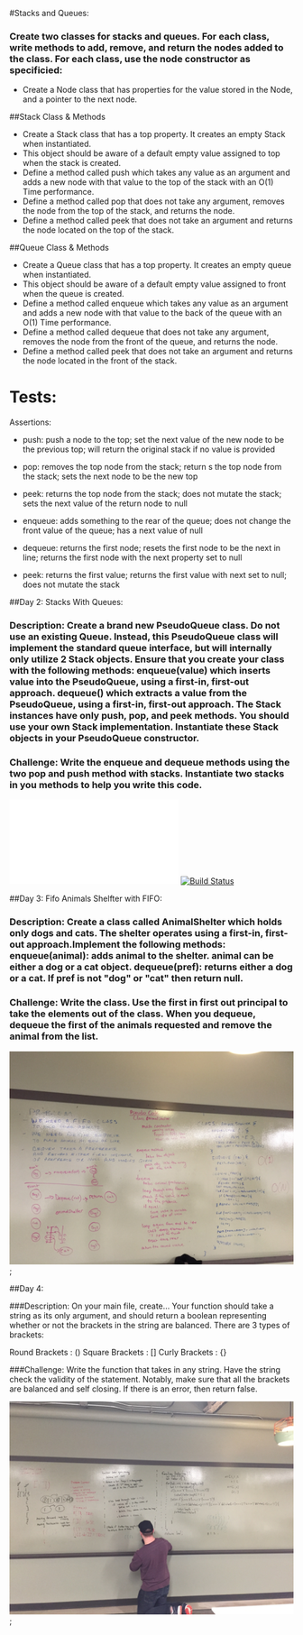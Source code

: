 #Stacks and Queues:
### Create two classes for stacks and queues. For each class, write methods to add, remove, and return the nodes added to the class. For each class, use the node constructor as specificied: 
* Create a Node class that has properties for the value stored in the Node, and a pointer to the next node.

##Stack Class & Methods
* Create a Stack class that has a top property. It creates an empty Stack when instantiated.
* This object should be aware of a default empty value assigned to top when the stack is created.
* Define a method called push which takes any value as an argument and adds a new node with that value to the top of the stack with an O(1) Time performance.
* Define a method called pop that does not take any argument, removes the node from the top of the stack, and returns the node.
* Define a method called peek that does not take an argument and returns the node located on the top of the stack.

##Queue Class & Methods
* Create a Queue class that has a top property. It creates an empty queue when instantiated.
* This object should be aware of a default empty value assigned to front when the queue is created.
* Define a method called enqueue which takes any value as an argument and adds a new node with that value to the back of the queue with an O(1) Time performance.
* Define a method called dequeue that does not take any argument, removes the node from the front of the queue, and returns the node.
* Define a method called peek that does not take an argument and returns the node located in the front of the stack.



# Tests:
Assertions: 
* push: push a node to the top; set the next value of the new node to be the previous top; will return the original stack if no value is provided

* pop: removes the top node from the stack; return s the top node from the stack; sets the next node to be the new top
* peek: returns the top node from the stack; does not mutate the stack; sets the next value of the return node to null

* enqueue: adds something to the rear of the queue; does not change the front value of the queue; has a next value of null

* dequeue: returns the first node; resets the first node to be the next in line; returns the first node with the next property set to null

* peek: returns the first value; returns the first value with next set to null; does not mutate the stack




##Day 2: Stacks With Queues:

### Description: Create a brand new PseudoQueue class. Do not use an existing Queue. Instead, this PseudoQueue class will implement the standard queue interface, but will internally only utilize 2 Stack objects. Ensure that you create your class with the following methods: enqueue(value) which inserts value into the PseudoQueue, using a first-in, first-out approach. dequeue() which extracts a value from the PseudoQueue, using a first-in, first-out approach. The Stack instances have only push, pop, and peek methods. You should use your own Stack implementation. Instantiate these Stack objects in your PseudoQueue constructor.

### Challenge: Write the enqueue and dequeue methods using the two pop and push method with stacks. Instantiate two stacks in you methods to help you write this code. 

![image](assets/queueWithStack.js)
[![Build Status](https://www.travis-ci.com/hingham/data-structures-and-algorithms.svg?branch=master)](https://www.travis-ci.com/hingham/data-structures-and-algorithms)


##Day 3: Fifo Animals Shelfter with FIFO:

### Description: Create a class called AnimalShelter which holds only dogs and cats. The shelter operates using a first-in, first-out approach.Implement the following methods: enqueue(animal): adds animal to the shelter. animal can be either a dog or a cat object. dequeue(pref): returns either a dog or a cat. If pref is not "dog" or "cat" then return null.

### Challenge: Write the class. Use the first in first out principal to take the elements out of the class. When you dequeue, dequeue the first of the animals requested and remove the animal from the list. 

![image](assets/animal-shelfter-wb.JPG);

##Day 4: 

###Description: On your main file, create…
Your function should take a string as its only argument, and should return a boolean representing whether or not the brackets in the string are balanced. There are 3 types of brackets:

Round Brackets : ()
Square Brackets : []
Curly Brackets : {}

###Challenge: Write the function that takes in any string. Have the string check the validity of the statement. Notably, make sure that all the brackets are balanced and self closing. If there is an error, then return false.


![image](assets/wb-multi-bracket.JPG);






